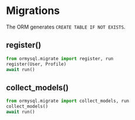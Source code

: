 
# Migrations

The ORM generates `CREATE TABLE IF NOT EXISTS`.

## register()
```python
from ormysql.migrate import register, run
register(User, Profile)
await run()
```

## collect_models()
```python
from ormysql.migrate import collect_models, run
collect_models()
await run()
```
